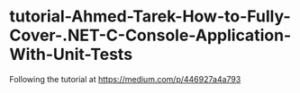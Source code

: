 # tutorial-Ahmed-Tarek-How-to-Fully-Cover-.NET-C-Console-Application-With-Unit-Tests
Following the tutorial at https://medium.com/p/446927a4a793
